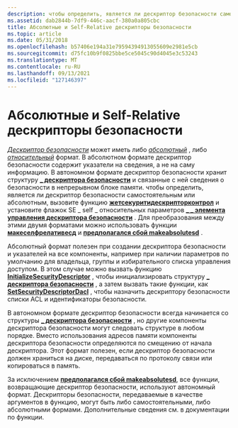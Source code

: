 ```yaml
---
description: чтобы определить, является ли дескриптор безопасности самостоятельным или абсолютным, вызовите функцию жетсекуритидескрипторконтрол и установите флажок SE \_ self \_ относительных \_ \_ параметров элемента управления дескриптора безопасности.
ms.assetid: dab2844b-7df9-446c-aacf-380a0a805cbc
title: Абсолютные и Self-Relative дескрипторы безопасности
ms.topic: article
ms.date: 05/31/2018
ms.openlocfilehash: b57406e194a31e79594394913055609e2981e5cb
ms.sourcegitcommit: d75fc10b9f0825bbe5ce5045c90d4045e3c53243
ms.translationtype: MT
ms.contentlocale: ru-RU
ms.lasthandoff: 09/13/2021
ms.locfileid: "127146397"
---
```

# <a name="absolute-and-self-relative-security-descriptors"></a>Абсолютные и Self-Relative дескрипторы безопасности

[*Дескриптор безопасности*](/windows/desktop/SecGloss/s-gly) может иметь либо [*абсолютный*](/windows/desktop/SecGloss/a-gly) , либо [*относительный*](/windows/desktop/SecGloss/s-gly) формат. В абсолютном формате дескриптор безопасности содержит указатели на сведения, а не на саму информацию. В автономном формате дескриптор безопасности хранит структуру [**\_ дескриптора безопасности**](/windows/desktop/api/Winnt/ns-winnt-security_descriptor) и связанные с ней сведения о безопасности в непрерывном блоке памяти. чтобы определить, является ли дескриптор безопасности самостоятельным или абсолютным, вызовите функцию [**жетсекуритидескрипторконтрол**](/windows/win32/api/securitybaseapi/nf-securitybaseapi-getsecuritydescriptorcontrol) и установите флажок SE \_ self \_ относительных параметров [**\_ \_ элемента управления дескриптора безопасности**](security-descriptor-control.md) . Для преобразования между этими двумя форматами можно использовать функции [**макеселфрелативесд**](/windows/win32/api/securitybaseapi/nf-securitybaseapi-makeselfrelativesd) и [**предполагался сбой makeabsolutesd**](/windows/win32/api/securitybaseapi/nf-securitybaseapi-makeabsolutesd) .

Абсолютный формат полезен при создании дескриптора безопасности и указателей на все компоненты, например при наличии параметров по умолчанию для владельца, группы и избирательного списка управления доступом. В этом случае можно вызвать функцию [**InitializeSecurityDescriptor**](/windows/win32/api/securitybaseapi/nf-securitybaseapi-initializesecuritydescriptor) , чтобы инициализировать структуру [**\_ дескриптора безопасности**](/windows/desktop/api/Winnt/ns-winnt-security_descriptor) , а затем вызвать такие функции, как [**SetSecurityDescriptorDacl**](/windows/win32/api/securitybaseapi/nf-securitybaseapi-setsecuritydescriptordacl) , чтобы назначить дескриптору безопасности списки ACL и идентификаторы безопасности.

В автономном формате дескриптор безопасности всегда начинается со структуры [**\_ дескриптора безопасности**](/windows/desktop/api/Winnt/ns-winnt-security_descriptor) , но другие компоненты дескриптора безопасности могут следовать структуре в любом порядке. Вместо использования адресов памяти компоненты дескриптора безопасности определяются по смещению от начала дескриптора. Этот формат полезен, если дескриптор безопасности должен храниться на диске, передаваться по протоколу связи или копироваться в память.

За исключением [**предполагался сбой makeabsolutesd**](/windows/win32/api/securitybaseapi/nf-securitybaseapi-makeabsolutesd), все функции, возвращающие дескриптор безопасности, используют автономный формат. Дескрипторы безопасности, передаваемые в качестве аргументов в функцию, могут быть либо самостоятельными, либо абсолютными формами. Дополнительные сведения см. в документации по функции.

 

 
